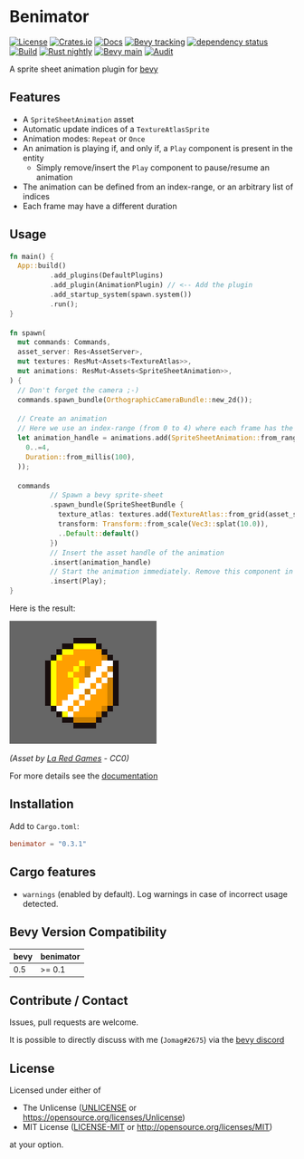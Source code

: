 # Benimator

[![License](https://img.shields.io/badge/license-Unlicense%20OR%20MIT-green)](#License)
[![Crates.io](https://img.shields.io/crates/v/benimator)](https://crates.io/crates/benimator)
[![Docs](https://docs.rs/benimator/badge.svg)](https://docs.rs/benimator)
[![Bevy tracking](https://img.shields.io/badge/Bevy%20tracking-released%20version-lightblue)](https://github.com/bevyengine/bevy/blob/main/docs/plugins_guidelines.md#main-branch-tracking)
[![dependency status](https://deps.rs/repo/github/jcornaz/benimator/status.svg)](https://deps.rs/repo/github/jcornaz/benimator)
[![Build](https://img.shields.io/github/workflow/status/jcornaz/benimator/build)](https://github.com/jcornaz/benimator/actions/workflows/build.yml)
[![Rust nightly](https://img.shields.io/github/workflow/status/jcornaz/benimator/rust-nightly?label=rust-nightly)](https://github.com/jcornaz/benimator/actions/workflows/rust-nightly.yml)
[![Bevy main](https://img.shields.io/github/workflow/status/jcornaz/benimator/bevy-main?label=bevy-main)](https://github.com/jcornaz/benimator/actions/workflows/bevy-main.yml)
[![Audit](https://img.shields.io/github/workflow/status/jcornaz/benimator/audit?label=audit)](https://github.com/jcornaz/benimator/actions/workflows/audit.yml)

A sprite sheet animation plugin for [bevy](https://bevyengine.org)


## Features

* A `SpriteSheetAnimation` asset
* Automatic update indices of a `TextureAtlasSprite`
* Animation modes: `Repeat` or `Once`
* An animation is playing if, and only if, a `Play` component is present in the entity
  * Simply remove/insert the `Play` component to pause/resume an animation
* The animation can be defined from an index-range, or an arbitrary list of indices
* Each frame may have a different duration


## Usage

```rust
fn main() {
  App::build()
          .add_plugins(DefaultPlugins)
          .add_plugin(AnimationPlugin) // <-- Add the plugin
          .add_startup_system(spawn.system())
          .run();
}

fn spawn(
  mut commands: Commands,
  asset_server: Res<AssetServer>,
  mut textures: ResMut<Assets<TextureAtlas>>,
  mut animations: ResMut<Assets<SpriteSheetAnimation>>,
) {
  // Don't forget the camera ;-)
  commands.spawn_bundle(OrthographicCameraBundle::new_2d());

  // Create an animation
  // Here we use an index-range (from 0 to 4) where each frame has the same duration
  let animation_handle = animations.add(SpriteSheetAnimation::from_range(
    0..=4,
    Duration::from_millis(100),
  ));

  commands
          // Spawn a bevy sprite-sheet
          .spawn_bundle(SpriteSheetBundle {
            texture_atlas: textures.add(TextureAtlas::from_grid(asset_server.load("coin.png"), Vec2::new(16.0, 16.0), 5, 1)),
            transform: Transform::from_scale(Vec3::splat(10.0)),
            ..Default::default()
          })
          // Insert the asset handle of the animation
          .insert(animation_handle)
          // Start the animation immediately. Remove this component in order to pause the animation.
          .insert(Play);
}
```

Here is the result:

![Example result](docs/coin.gif)

*(Asset by [La Red Games](https://laredgames.itch.io/gems-coins-free) - CC0)*

For more details see the [documentation](https://docs.rs/benimator)


## Installation

Add to `Cargo.toml`:

```toml
benimator = "0.3.1"
```

## Cargo features

* `warnings` (enabled by default). Log warnings in case of incorrect usage detected.

## Bevy Version Compatibility

| bevy | benimator  |
|------|------------|
| 0.5  | >= 0.1     |


## Contribute / Contact

Issues, pull requests are welcome.

It is possible to directly discuss with me (`Jomag#2675`) via the [bevy discord](https://discord.com/invite/gMUk5Ph) 

## License

Licensed under either of

* The Unlicense ([UNLICENSE](UNLICENSE) or https://opensource.org/licenses/Unlicense)
* MIT License ([LICENSE-MIT](LICENSE-MIT) or http://opensource.org/licenses/MIT)

at your option.
